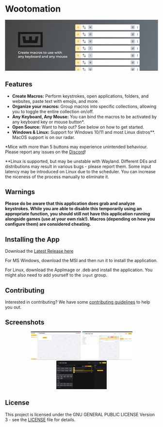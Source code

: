 # Wootomation

<p align="center">
  <img alt="Wootomation* – Create macros to use with any keyboard and any mouse" src=".github/assets/app-hero-banner.jpg">
</p>

## Features

- **Create Macros:** Perform keystrokes, open applications, folders, and websites, paste text with emojis, and more.
- **Organize your macros:** Group macros into specific collections, allowing you to toggle the entire collection on/off.
- **Any Keyboard, Any Mouse:** You can bind the macros to be activated by any keyboard key or mouse button*.
- **Open Source:** Want to help out? See below on how to get started.
- **Windows & Linux:** Support for Windows 10/11 and most Linux distros**. MacOS support is on our radar.

*Mice with more than 5 buttons may experience unintended behaviour. Please report any issues on the [Discord](https://discord.gg/wooting)!

**Linux is supported, but may be unstable with Wayland. Different DEs and distributions may result in various bugs - please report them. Some input latency may be introduced on Linux due to the scheduler. You can increase the niceness of the process manually to eliminate it.

## Warnings

**Please do be aware that this application does grab and analyze keystrokes. While you are able to disable this temporarily using an appropriate function, you should still not have this application running alongside games (use at your own risk!). Macros (depending on how you configure them) are considered cheating.**

## Installing the App

Download the [Latest Release here](https://github.com/WootingKb/wooting-macros/releases/latest)

For MS Windows, download the MSI and then run it to install the application.

For Linux, download the AppImage or .deb and install the application. You might also need to add yourself to the ``input`` group.

## Contributing

Interested in contributing? We have some [contributing guidelines](./CONTRIBUTING.md) to help you out.

## Screenshots

<p align="center">
  <img width="33%" alt="Initial view of the application" src=".github/assets/1.png">
  <img width="33%" alt="View of creating a macro" src=".github/assets/2.png">
  <img width="33%" alt="An example macro that opens up several applications and a website" src=".github/assets/5.png">
</p>

## License

This project is licensed under the GNU GENERAL PUBLIC LICENSE Version 3 - see the [LICENSE](LICENSE) file for details.
